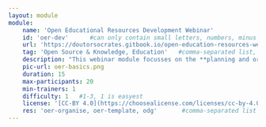 ```yaml
---
layout: module
module:
    name: 'Open Educational Resources Development Webinar'
    id: 'oer-dev'      #can only contain small letters, numbers, minus and underscore. needs to be the same as the file name
    url: 'https://doutorsocrates.gitbook.io/open-education-resources-webinar/day-1/session-2-planning-and-development-of-oer-projects'     #url that is linked in the table view, can be empty
    tag: 'Open Source & Knowledge, Education'   #comma-separated list, e.g. 'Web' or if more than 1: 'Open Source, Hardware & Repair, Sustainability, Media & Art, Community & Moderation, Data_Security & Research'
    description: "This webinar module focusses on the **planning and organising OERs** and example templates. ([Image CC-BY](https://en.wikipedia.org/wiki/Open_educational_resources))"
    pic-url: oer-basics.png
    duration: 15
    max-participants: 20
    min-trainers: 1
    difficulty: 1   #1-3, 1 is easyest
    license: '[CC-BY 4.0](https://choosealicense.com/licenses/cc-by-4.0/)'
    res: 'oer-organise, oer-template, odg'       #comma-separated list e.g. 'askotec', or if more than 1: 'askotec, ohg'
---  
```

